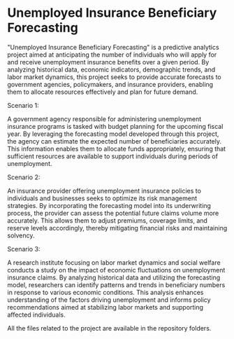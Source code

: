 # Unemployed Insurance Beneficiary Forecasting

"Unemployed Insurance Beneficiary Forecasting" is a predictive analytics project aimed at anticipating the number of individuals who will apply for and receive unemployment insurance benefits over a given period. By analyzing historical data, economic indicators, demographic trends, and labor market dynamics, this project seeks to provide accurate forecasts to government agencies, policymakers, and insurance providers, enabling them to allocate resources effectively and plan for future demand.

Scenario 1:

A government agency responsible for administering unemployment insurance programs is tasked with budget planning for the upcoming fiscal year. By leveraging the forecasting model developed through this project, the agency can estimate the expected number of beneficiaries accurately. This information enables them to allocate funds appropriately, ensuring that sufficient resources are available to support individuals during periods of unemployment.

Scenario 2:

An insurance provider offering unemployment insurance policies to individuals and businesses seeks to optimize its risk management strategies. By incorporating the forecasting model into its underwriting process, the provider can assess the potential future claims volume more accurately. This allows them to adjust premiums, coverage limits, and reserve levels accordingly, thereby mitigating financial risks and maintaining solvency.

Scenario 3:

A research institute focusing on labor market dynamics and social welfare conducts a study on the impact of economic fluctuations on unemployment insurance claims. By analyzing historical data and utilizing the forecasting model, researchers can identify patterns and trends in beneficiary numbers in response to various economic conditions. This analysis enhances understanding of the factors driving unemployment and informs policy recommendations aimed at stabilizing labor markets and supporting affected individuals.

All the files related to the project are available in the repository folders.
